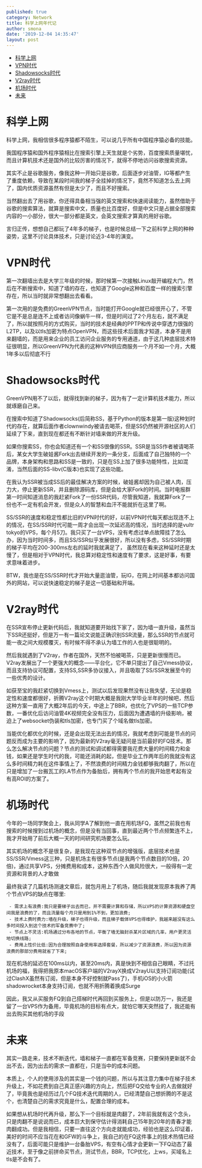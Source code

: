 ```yaml
---
published: true
category: Network
title: 科学上网年代记
author: smona
date: '2019-12-04 14:35:47'
layout: post
---
```

- [科学上网](#科学上网)
- [VPN时代](#vpn时代)
- [Shadowsocks时代](#shadowsocks时代)
- [V2ray时代](#v2ray时代)
- [机场时代](#机场时代)
- [未来](#未来)

# 科学上网  

  科学上网，我相信很多程序猿都不陌生，可以说几乎所有中国程序猿必备的技能。  
  
  我国程序猿和国外程序猿相比在搜索引擎上天生就是个劣势，百度搜索质量堪忧，而且计算机技术还是国外的比较厉害的情况下，就得不停地访问谷歌搜索资源。  
  
  其实不止是谷歌服务，像我这种一开始只是谷歌，后面逐步对油管，IG等都产生了重度依赖，导致在某段时间我的梯子全挂掉的情况下，竟然不知道怎么去上网了，国内优质资源虽然有但是太少了，而且不好搜索。  
  
  当然翻出去了用谷歌，你还得具备相当强的英文搜索和快速阅读能力，虽然借助于谷歌的搜索算法，就算是搜索中文，质量也比百度好，但是中文只是占据全部搜索内容的一小部分，很大一部分都是英文，会英文搜索才算真的用好谷歌。  

  言归正传，想想自己都玩了4年多的梯子，也是时候总结一下之前科学上网的种种姿势，这里不讨论具体技术，只是讨论近3-4年的演变。  

# VPN时代  

  第一次翻墙出去是大学三年级的时候，那时候第一次接触Linux敲开编程大门，然后在不断搜索中，知道了墙的存在，也知道了Google这种和百度一样的搜索引擎存在，所以当时就非常想翻出去看看。
  
  第一次用的是免费的GreenVPN节点，当时能打开Google就已经很开心了，不管它是不是总是连不上或者访问像蜗牛一样，但是时间过了2个月左右，就不满足了，所以就按照月的方式购买，当时的技术是经典的PPTP和传说中穿透力很强的L2TP，以及以tls加密为特点OpenVPN，而这些技术后面我才知道，本身不是用来翻墙的，而是用来企业的员工访问企业服务的专用通道，由于这几种底层技术特征很明显，所以GreenVPN为代表的这种VPN供应商服务一个月不如一个月，大概1年多以后彻底不行  

# Shadowsocks时代  

  GreenVPN用不了以后，就得找到新的梯子，因为有了一定计算机技术能力，所以就琢磨自己来。  
  
  在搜索中知道了Shadowsocks(后简称SS，基于Python的版本是第一版)这种划时代的存在，就算后面作者clownwindy被请去喝茶，但是SS仍然被开源社区的人们延续了下来，直到现在都还有不断针对墙来做的开发升级。
  
  如果你搜索SS，你也会知道还有一个和SS很像的SSR。SSR是当SS作者被请喝茶后，某女大学生破娃酱Fork出去继续开发的一条分支，后面成了自己独特的一个品牌，本身架构和思路和SS是一致的，只是在SS上加了很多功能特性，比如混淆，当然后面的SS-libv(C版本)也实现了这些功能。
  
  在我认为SSR被当成SS后的最佳解决方案的时候，破娃酱却因为自己被人肉，压力大，停止更新SSR，并且删除源码库，但是会给大家Fork的时间。当时电报群第一时间知道消息的我赶紧Fork了一份SSR代码，尽管我知道，我就算Fork了一份也不一定有机会开发，但是众人的智慧和血汗不能就折在这里了啊。  

  SS/SSR的速度和稳定性都比旧的VPN时代的好，以前VPN时代每天都出现连不上的情况，在SS/SSR时代可能一周才会出现一次延迟高的情况，当时选择的是vultr tokyo的VPS，每个月5刀。我只买了一台VPS，没有考虑过单点故障挂了怎么办，因为当时时间多，而且SS/SSR似乎发展很好，所以没有多虑，SS/SSR时期的梯子平均在200-300ms左右的延时我就满足了，
  虽然现在看来这种延时还是太慢了，但是相对于VPN时代，我总算对稳定性和速度有了要求，这是好事，有要求意味着进步。  
  
  BTW，我也是在SS/SSR时代才开始大量逛油管，玩IG，在网上时间基本都访问国外的网站，可以说快速稳定的梯子是这一切基础和开端。  

# V2ray时代  

  在SSR宣布停止更新代码后，我就知道要开始找下家了，因为墙一直升级，虽然当下SSR还挺好，但是万一有一篇论文说能正确识别SSR流量，那么SSR的节点就可能一夜之间大规模覆灭，有时候不得不承认为墙工作的人也是很聪明的。  
  
  然后我就遇到了V2ray，作者在国外，天然不怕被喝茶，只是更新很慢而已。V2ray发展出了一个更强大的概念——平台化，它不单只提出了自己Vmess协议，而且支持协议可配置，支持SS,SSR多协议接入，并且吸取了SS/SSR发展至今的一些优秀的设计。
  
  如获至宝的我赶紧切换到Vmess上，测试以后发现果然没有让我失望，无论是稳定性和速度都很好，折腾V2ray这个时期大概是我刚大学毕业半年的时候吧，然后这种方案一直用了大概2年后的今天，中途上了BBR，也优化了VPS的一些TCP参数，一番优化后访问油管4K视频完全没有压力，后面因为遭遇墙的升级影响，被迫上了websocket伪装和tls加密，也专门买了个域名做tls加密。  

   当能优化都优化的时候，还是会出现无法出去的情况，我就考虑到可能是节点的问题反而成为主要的影响了，因为最新的V2ray毫无疑问是当前最好的FQ技术。那么怎么解决节点的问题？节点的测试和调试都得需要我花费大量的时间精力和金钱，如果还是学生时代的我，可能还消耗的起，但是毕业工作两年后的我就没有这么多时间精力耗在这件事情上了，不然浪费的时间精力金钱都够我肉翻了，所以在只是增加了一台搬瓦工的LA节点作为备胎后，拥有两个节点的我开始思考起有没有高ROI的方案了。  

# 机场时代  

   今年的一场同学聚会上，我从同学A了解到他一直在用机场FQ，虽然之前我也有搜索的时候搜到过机场的概念，但是没有当回事，直到最近两个节点频繁连不上，我才开始用了前后大概一天的时间研究机场要怎么玩。

   其实机场的概念不是很复杂，是我现在这种双节点的增强版，底层技术也是SS/SSR/Vmess这三种，只是机场主有很多节点(是我两个节点数目的10倍，20倍)，通过共享VPS，分摊费用和成本，这种东西个人做风险很大，一般得有一定资源和背景的人才敢做  

   最终我读了几篇机场测速文章后，就包月用上了机场，随后我就发现原本我养了两个节点VPS的缺点在哪里:  

     - 需求上有浪费:我只是要梯子出去而已，并不需要计算和存储，所以VPS的计算资源和硬盘空间我是浪费的了，而且流量每个月只是用到1%不到，更加浪费;  
     - 技术上费时费力:墙在升级，梯子也得升级，而且梯子载体VPS也得维护，我越来越没有这么多时间投入到这个技术的军备竞赛中了;  
     - 节点上不灵活:机场通过分布各地的节点，平衡了墙无脑封杀某片区域的几率，用户更灵活地切换线路;  
     - 费用上性价比低:因为合理按照自身使用率选择套餐，所以减少了资源浪费，所以因为资源浪费的那部分费用就省了下来;  

   现在机场的延迟在100ms以内，甚至20ms内，真是快到不相信自己眼睛，不过托机场的福，我得把我原本macOS客户端的V2rayX换成V2rayU以支持订阅功能(试过ClashX虽然有订阅，但是本身不好控制就Pass了)，手机iOS的小火箭shadowrocket本身支持订阅，也就不用折腾着换成Surge  

   因此，我又从买服务FQ到自己搭梯时代再回到买服务上，但是以防万一，我还是留了一台VPS作为备用，毕竟机场的目标有点大，就怕它哪天突然挂了，我还能有出去购买其他机场的手段  

# 未来  

  其实一路走来，技术不断迭代，墙和梯子一直都在军备竞赛，只要保持更新就不会出不去，因为出去的需求一直都在，只是当中的成本问题。
  
  本质上，个人的使用涉及的其实是一个钱的问题，所以与其注意力集中在梯子技术升级上，不如花费到自己真正感兴趣的方向上，然后把FQ交给专业的人去做就好了，毕竟我也是经历过几个FQ技术迭代周期的人，已经清楚自己想折腾的不是这个，也清楚自己的需求究竟是什么，配置合理的成本。  

  如果想从机场时代再升级，那么下一个目标就是肉翻了，2年前我就有这个念头，只是肉翻不是说说而已，成本巨大到保守估计得消耗自己15年到20年的青春才能肉翻成功。但是我相信，只要一直往这个方向走就能成功，经验也是这么印证着，美好的时间不应当花在和GFW的斗争上，我自己的在FQ这件事上的技术热情已经没有了，后面可能只是维护一台备胎VPS，有空有心情才会更新一下FQ动态了最近技术，至于像之前拼命买节点，测试节点，BBR，TCP优化，上ws，买域名上tls是不会有了。  